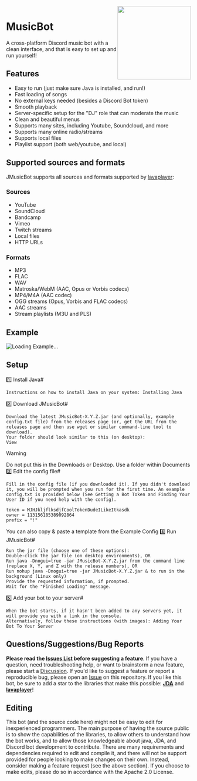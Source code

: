 <img align="right" src="https://i.imgur.com/zrE80HY.png" height="200" width="200">

# MusicBot

A cross-platform Discord music bot with a clean interface, and that is easy to set up and run yourself!

## Features
  * Easy to run (just make sure Java is installed, and run!)
  * Fast loading of songs
  * No external keys needed (besides a Discord Bot token)
  * Smooth playback
  * Server-specific setup for the "DJ" role that can moderate the music
  * Clean and beautiful menus
  * Supports many sites, including Youtube, Soundcloud, and more
  * Supports many online radio/streams
  * Supports local files
  * Playlist support (both web/youtube, and local)

## Supported sources and formats
JMusicBot supports all sources and formats supported by [lavaplayer](https://github.com/sedmelluq/lavaplayer#supported-formats):
### Sources
  * YouTube
  * SoundCloud
  * Bandcamp
  * Vimeo
  * Twitch streams
  * Local files
  * HTTP URLs
### Formats
  * MP3
  * FLAC
  * WAV
  * Matroska/WebM (AAC, Opus or Vorbis codecs)
  * MP4/M4A (AAC codec)
  * OGG streams (Opus, Vorbis and FLAC codecs)
  * AAC streams
  * Stream playlists (M3U and PLS)

## Example
![Loading Example...](https://i.imgur.com/kVtTKvS.gif)

## Setup
1️⃣ Install Java#

    Instructions on how to install Java on your system: Installing Java

2️⃣ Download JMusicBot#

    Download the latest JMusicBot-X.Y.Z.jar (and optionally, example config.txt file) from the releases page (or, get the URL from the releases page and then use wget or similar command-line tool to download).
    Your folder should look similar to this (on desktop):
    View

Warning

Do not put this in the Downloads or Desktop. Use a folder within Documents
3️⃣ Edit the config file#

    Fill in the config file (if you downloaded it). If you didn't download it, you will be prompted when you run for the first time. An example config.txt is provided below (See Getting a Bot Token and Finding Your User ID if you need help with the config).

    token = MJHJkljflksdjfCoolTokenDudeILikeItkasdk
    owner = 113156185389092864
    prefix = "!"

You can also copy & paste a template from the Example Config
4️⃣ Run JMusicBot#

    Run the jar file (choose one of these options):
    Double-click the jar file (on desktop environments), OR
    Run java -Dnogui=true -jar JMusicBot-X.Y.Z.jar from the command line (replace X, Y, and Z with the release numbers), OR
    Run nohup java -Dnogui=true -jar JMusicBot-X.Y.Z.jar & to run in the background (Linux only)
    Provide the requested information, if prompted.
    Wait for the "Finished Loading" message.

5️⃣ Add your bot to your server#

    When the bot starts, if it hasn't been added to any servers yet, it will provide you with a link in the console.
    Alternatively, follow these instructions (with images): Adding Your Bot To Your Server


## Questions/Suggestions/Bug Reports
**Please read the [Issues List](https://github.com/1stminhcar/MusicBot/issues) before suggesting a feature**. If you have a question, need troubleshooting help, or want to brainstorm a new feature, please start a [Discussion](https://github.com/1stminhcar/MusicBot/discussions). If you'd like to suggest a feature or report a reproducible bug, please open an [Issue](https://github.com/1stminhcar/MusicBot/issues) on this repository. If you like this bot, be sure to add a star to the libraries that make this possible: [**JDA**](https://github.com/DV8FromTheWorld/JDA) and [**lavaplayer**](https://github.com/sedmelluq/lavaplayer)!

## Editing
This bot (and the source code here) might not be easy to edit for inexperienced programmers. The main purpose of having the source public is to show the capabilities of the libraries, to allow others to understand how the bot works, and to allow those knowledgeable about java, JDA, and Discord bot development to contribute. There are many requirements and dependencies required to edit and compile it, and there will not be support provided for people looking to make changes on their own. Instead, consider making a feature request (see the above section). If you choose to make edits, please do so in accordance with the Apache 2.0 License.
